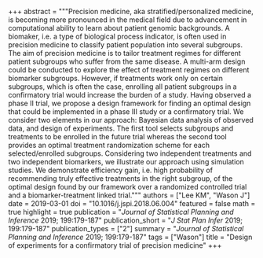 +++
abstract = """Precision medicine, aka stratified/personalized medicine, is becoming more pronounced in the medical field due to advancement in computational ability to learn about patient genomic backgrounds. A biomaker, i.e. a type of biological process indicator, is often used in precision medicine to classify patient population into several subgroups. The aim of precision medicine is to tailor treatment regimes for different patient subgroups who suffer from the same disease. A multi-arm design could be conducted to explore the effect of treatment regimes on different biomarker subgroups. However, if treatments work only on certain subgroups, which is often the case, enrolling all patient subgroups in a confirmatory trial would increase the burden of a study. Having observed a phase II trial, we propose a design framework for finding an optimal design that could be implemented in a phase III study or a confirmatory trial. We consider two elements in our approach: Bayesian data analysis of observed data, and design of experiments. The first tool selects subgroups and treatments to be enrolled in the future trial whereas the second tool provides an optimal treatment randomization scheme for each selected/enrolled subgroups. Considering two independent treatments and two independent biomarkers, we illustrate our approach using simulation studies. We demonstrate efficiency gain, i.e. high probability of recommending truly effective treatments in the right subgroup, of the optimal design found by our framework over a randomized controlled trial and a biomarker-treatment linked trial."""
authors = ["Lee KM", "Wason J"]
date = 2019-03-01
doi = "10.1016/j.jspi.2018.06.004"
featured = false
math = true
highlight = true
publication = "*Journal of Statistical Planning and Inference* 2019; 199:179-187"
publication_short = "*J Stat Plan Infer* 2019; 199:179-187"
publication_types = ["2"]
summary = "*Journal of Statistical Planning and Inference* 2019; 199:179-187"
tags = ["Wason"]
title = "Design of experiments for a confirmatory trial of precision medicine"
+++
